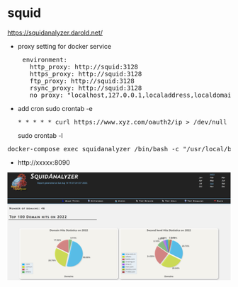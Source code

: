 # squid
https://squidanalyzer.darold.net/
* proxy setting for docker service
<pre>
    environment:
      http_proxy: http://squid:3128
      https_proxy: http://squid:3128
      ftp_proxy: http://squid:3128
      rsync_proxy: http://squid:3128
      no_proxy: "localhost,127.0.0.1,localaddress,localdomain.com"
</pre>
* add cron
  sudo crontab -e
  <pre>
  * * * * * curl https://www.xyz.com/oauth2/ip > /dev/null
  </pre>
  sudo crontab -l
<pre>
docker-compose exec squidanalyzer /bin/bash -c "/usr/local/bin/squid-analyzer > /dev/null"
</pre>
* http://xxxxx:8090
<img src="./analyzer.png" />

